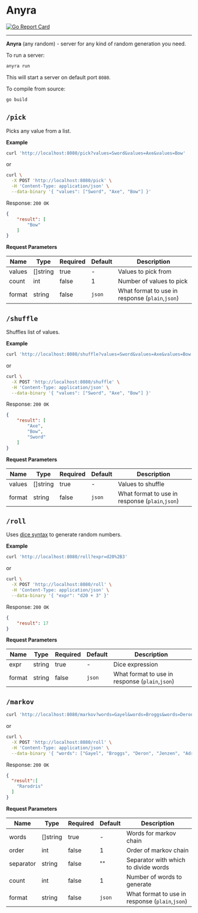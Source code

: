 # Anyra

[![Go Report Card](https://goreportcard.com/badge/github.com/ustits/anyra)](https://goreportcard.com/report/github.com/ustits/anyra)

---

**Anyra** (any random) - server for any kind of random generation you need.

To run a server:

``` bash
anyra run
```

This will start a server on default port `8080`.

To compile from source:

``` bash
go build
```

## `/pick`

Picks any value from a list.

**Example**

``` bash
curl 'http://localhost:8080/pick?values=Sword&values=Axe&values=Bow'
```

or

``` bash
curl \
  -X POST 'http://localhost:8080/pick' \
  -H 'Content-Type: application/json' \
  --data-binary '{ "values": ["Sword", "Axe", "Bow"] }'
```

Response: `200 OK`

``` json
{
    "result": [
        "Bow"
    ]
}
```

**Request Parameters**

|Name|Type|Required|Default|Description|
|----|----|--------|-------|-----------|
|values|[]string|true|-|Values to pick from|
|count|int|false|1|Number of values to pick|
|format|string|false|`json`|What format to use in response (`plain`,`json`) |

## `/shuffle`

Shuffles list of values.

**Example**

``` bash
curl 'http://localhost:8080/shuffle?values=Sword&values=Axe&values=Bow'
```

or

``` bash
curl \
  -X POST 'http://localhost:8080/shuffle' \
  -H 'Content-Type: application/json' \
  --data-binary '{ "values": ["Sword", "Axe", "Bow"] }'
```

Response: `200 OK`

``` json
{
    "result": [
        "Axe",
        "Bow",
        "Sword"
    ]
}
```

**Request Parameters**

|Name|Type|Required|Default|Description|
|----|----|--------|-------|-----------|
|values|[]string|true|-|Values to shuffle|
|format|string|false|`json`|What format to use in response (`plain`,`json`) |

## `/roll`

Uses [dice syntax](https://en.wikipedia.org/wiki/Dice_notation) to generate random numbers.

**Example**

``` bash
curl 'http://localhost:8080/roll?expr=d20%2B3'
```

or

``` bash
curl \
  -X POST 'http://localhost:8080/roll' \
  -H 'Content-Type: application/json' \
  --data-binary '{ "expr": "d20 + 3" }'
```

Response: `200 OK`

``` json
{
    "result": 17
}
```

**Request Parameters**

|Name|Type|Required|Default|Description|
|----|----|--------|-------|-----------|
|expr|string|true|-|Dice expression|
|format|string|false|`json`|What format to use in response (`plain`,`json`) |

## `/markov`

``` bash
curl 'http://localhost:8080/markov?words=Gayel&words=Broggs&words=Deron&words=Jenzen&words=Adryan&words=Damaris&words=Ragan&words=Rodrock&words=Chindler'
```

or

``` bash
curl \
  -X POST 'http://localhost:8080/roll' \
  -H 'Content-Type: application/json' \
  --data-binary '{ "words": ["Gayel", "Broggs", "Deron", "Jenzen", "Adryan", "Damaris", "Ragan", "Rodrock", "Chindler"] }'
```

Response: `200 OK`

``` json
{
  "result":[
    "Rarodris"
  ]
}
```

**Request Parameters**

|Name|Type|Required|Default|Description|
|----|----|--------|-------|-----------|
|words|[]string|true|-|Words for markov chain|
|order|int|false|1|Order of markov chain|
|separator|string|false|""|Separator with which to divide words|
|count|int|false|1|Number of words to generate|
|format|string|false|`json`|What format to use in response (`plain`,`json`) |
